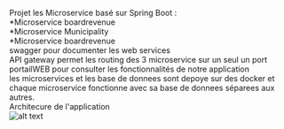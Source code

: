 Projet
les Microservice basé sur Spring Boot : \
*Microservice boardrevenue\
*Microservice Municipality\
*Microservice boardrevenue\
swagger pour documenter les web services \
API gateway permet les routing des 3 microservice sur un seul un port \
portailWEB pour consulter les fonctionnalités de notre application \
les microservices et les base de donnees sont depoye sur des docker et chaque microservice fonctionne avec sa base de donnees séparees aux autres.\
Architecure de l'application\
![alt text](https://i.imgur.com/XyKlAy7.jpg)

